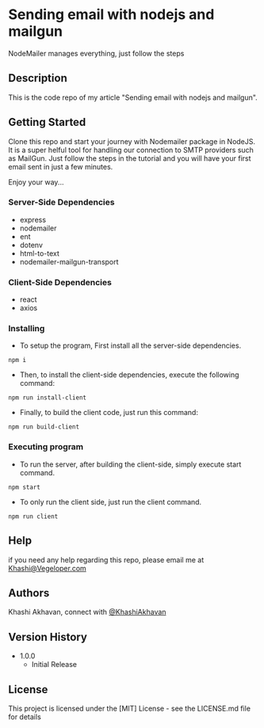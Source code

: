 # Sending email with nodejs and mailgun

NodeMailer manages everything, just follow the steps

## Description

This is the code repo of my article "Sending email with nodejs and mailgun". 


## Getting Started
Clone this repo and start your journey with Nodemailer package in NodeJS. 
It is a super helful tool for handling our connection to SMTP providers such as MailGun. 
Just follow the steps in the tutorial and you will have your first email sent in just a few minutes. 

Enjoy your way...

### Server-Side Dependencies

* express
* nodemailer
* ent
* dotenv
* html-to-text
* nodemailer-mailgun-transport

### Client-Side Dependencies

* react
* axios

### Installing

* To setup the program, First install all the server-side dependencies.
```
npm i
```
* Then, to install the client-side dependencies, execute the following command:
```
npm run install-client
```
* Finally, to build the client code, just run this command:
```
npm run build-client
```

### Executing program

* To run the server, after building the client-side, simply execute start command.
```
npm start
```
* To only run the client side, just run the client command.
```
npm run client
```

## Help

if you need any help regarding this repo, please email me at Khashi@Vegeloper.com

## Authors

Khashi Akhavan, connect with [@KhashiAkhavan](https://www.linkedin.com/in/khashi-akhavan)  

## Version History

* 1.0.0
    * Initial Release

## License

This project is licensed under the [MIT] License - see the LICENSE.md file for details
